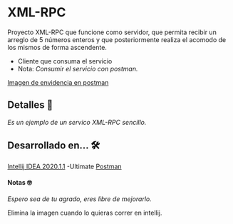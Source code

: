 # XML-RPC

Proyecto XML-RPC que funcione como servidor, que permita recibir un arreglo de 5 números enteros y que posteriormente realiza el acomodo de los mismos de forma ascendente.

  - Cliente que consuma el servicio
  - Nota:  _Consumir el servicio con postman._

[Imagen de envidencia en postman](https://github.com/UrielRivera2000/XML-RPC1/blob/main/EvidenciaPostman.png) 
## Detalles  🚀
_Es un ejemplo de un servico XML-RPC sencillo._


## Desarrollado en... 🛠️
[Intellij IDEA 2020.1.1](https://www.jetbrains.com/idea/download/#section=windows) -Ultimate
[Postman](https://www.postman.com/downloads/)


#### Notas  🤓
_Espero sea de tu agrado, eres libre de mejorarlo._   

Elimina la imagen cuando lo quieras correr en intellij.
     	
